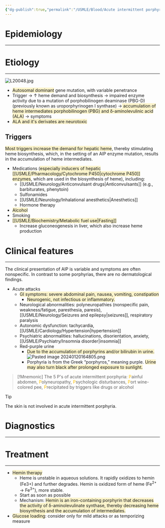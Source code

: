 ```yaml
---
{"dg-publish":true,"permalink":"/USMLE/Blood/Acute intermittent porphyria/","tags":["t1"]}
---
```


# Epidemiology
---


# Etiology
---
![L20048.jpg](/img/user/appendix/L20048.jpg)
- <span style="background:rgba(240, 200, 0, 0.2)">Autosomal dominant</span> gene mutation, with variable penetrance
- Trigger → ↑ heme demand and biosynthesis → impaired enzyme activity due to a mutation of porphobilinogen deaminase (PBG-D) (previously known as uroporphyrinogen I synthase)  →<span style="background:rgba(240, 200, 0, 0.2)"> accumulation of heme intermediates porphobilinogen (PBG) and δ-aminolevulinic acid (ALA)</span> → symptoms
- <span style="background:rgba(240, 200, 0, 0.2)">ALA and it's derivates are neurotoxic</span>
## Triggers
<span style="background:rgba(240, 200, 0, 0.2)">Most triggers increase the demand for hepatic heme</span>, thereby stimulating heme biosynthesis, which, in the setting of an AIP enzyme mutation, results in the accumulation of heme intermediates.
- Medications (<span style="background:rgba(240, 200, 0, 0.2)">especially inducers of hepatic [[USMLE/Pharmacology/Cytochrome P450\|cytochrome P450]] enzymes</span>, which are used in the biosynthesis of heme), including:
	- [[USMLE/Neurology/Anticonvulsant drugs\|Anticonvulsants]] (e.g., barbiturates, phenytoin)
	- Sulfonamides
	- [[USMLE/Neurology/Inhalational anesthetics\|Anesthetics]]
	- Hormone therapy
- <span style="background:rgba(240, 200, 0, 0.2)">Alcohol</span>
- Smoking
- <span style="background:rgba(240, 200, 0, 0.2)">[[USMLE/Biochemistry/Metabolic fuel use\|Fasting]]</span>
	- Increase gluconeogenesis in liver, which also increase heme production

# Clinical features
---
The clinical presentation of AIP is variable and symptoms are often nonspecific. In contrast to some porphyrias, there are no dermatological findings.
- Acute attacks
	- <span style="background:rgba(240, 200, 0, 0.2)">GI symptoms: severe abdominal pain, nausea, vomiting, constipation </span>
		- <span style="background:rgba(240, 200, 0, 0.2)">Neurogenic, not infectious or inflammatory.</span>
	- Neurological abnormalities: polyneuropathies (nonspecific pain, weakness/fatigue, paresthesia, paresis), [[USMLE/Neurology/Seizures and epilepsy\|seizures]], respiratory paralysis
	- Autonomic dysfunction: tachycardia, [[USMLE/Cardiology/Hypertension\|hypertension]] 
	- Psychiatric abnormalities: hallucinations, disorientation, anxiety, [[USMLE/Psychiatry/Insomnia disorder\|insomnia]] 
	- Red-purple urine
		- <span style="background:rgba(240, 200, 0, 0.2)">Due to the accumulation of porphyrins and/or bilirubin in urine.</span>![Pasted image 20240120164805.png](/img/user/appendix/Pasted%20image%2020240120164805.png)
		- Porphyria is from the Greek “porphyros,” meaning purple. <span style="background:rgba(240, 200, 0, 0.2)">Urine may also turn black after prolonged exposure to sunlight.</span>

>[!Mnemonic] 
>The 5 P's of acute intermittent porphyria: <font color="#ffc000">P</font>ainful abdomen, <font color="#ffc000">P</font>olyneuropathy, <font color="#ffc000">P</font>sychologic disturbances, <font color="#ffc000">P</font>ort wine-colored pee, <font color="#ffc000">P</font>recipitated by triggers like drugs or alcohol

>[!tip] 
><font color="#ffc000"></font>The skin is not involved in acute intermittent porphyria.


# Diagnostics
---


# Treatment
---
- <span style="background:rgba(240, 200, 0, 0.2)">Hemin therapy</span>
	- Heme is unstable in aqueous solutions. It rapidly oxidizes to hemin (Fe3+) and further degrades. Hemin is oxidized form of heme (Fe<sup>2+</sup> → Fe<sup>3+</sup>), more stable. 
	- Start as soon as possible
	- Mechanism: <span style="background:rgba(240, 200, 0, 0.2)">Hemin is an iron-containing porphyrin that decreases the activity of δ-aminolevulinate synthase, thereby decreasing heme biosynthesis and the accumulation of intermediates.</span>
- <span style="background:rgba(240, 200, 0, 0.2)">Glucose loading</span>: consider only for mild attacks or as temporizing measure

